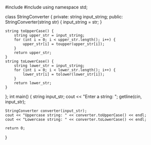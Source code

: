 #include <iostream>
#include <string>
using namespace std;

class StringConverter {
private:
    string input_string;
public:
    StringConverter(string str) {
        input_string = str;
    }

    string toUpperCase() {
        string upper_str = input_string;
        for (int i = 0; i < upper_str.length(); i++) {
            upper_str[i] = toupper(upper_str[i]);
        }
        return upper_str;
    }
    string toLowerCase() {
        string lower_str = input_string;
        for (int i = 0; i < lower_str.length(); i++) {
            lower_str[i] = tolower(lower_str[i]);
        }
        return lower_str;
    }
};
int main() {
    string input_str;
    cout << "Enter a string: ";
    getline(cin, input_str);

    StringConverter converter(input_str);
    cout << "Uppercase string: " << converter.toUpperCase() << endl;
    cout << "Lowercase string: " << converter.toLowerCase() << endl;

    return 0;
}
